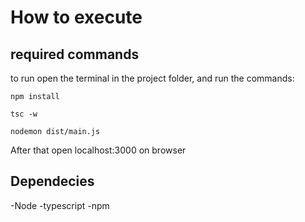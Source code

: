 # How to execute
## required commands
to run open the terminal in the project folder, and run the commands:

<code>npm install</code>

<code>tsc -w</code>

<code>nodemon dist/main.js</code>

After that open localhost:3000 on browser

## Dependecies
-Node
-typescript
-npm
